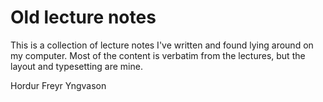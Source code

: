 # Old lecture notes

This is a collection of lecture notes I've written and found lying around on my computer. Most of the content is verbatim from the lectures, but the layout and typesetting are mine.

Hordur Freyr Yngvason
